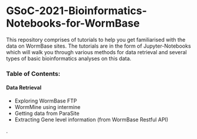 # GSoC-2021-Bioinformatics-Notebooks-for-WormBase

This repository comprises of tutorials to help you get familiarised with the data on WormBase sites. The tutorials are in the form of Jupyter-Notebooks which will walk you through various methods for data retrieval and several types of basic bioinformatics analyses on this data.

### Table of Contents:
#### Data Retrieval
- Exploring WormBase FTP
- WormMine using intermine
- Getting data from ParaSite
- Extracting Gene level information (from WormBase Restful API)

.

